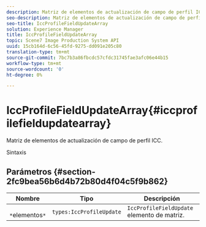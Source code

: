 ```yaml
---
description: Matriz de elementos de actualización de campo de perfil ICC.
seo-description: Matriz de elementos de actualización de campo de perfil ICC.
seo-title: IccProfileFieldUpdateArray
solution: Experience Manager
title: IccProfileFieldUpdateArray
topic: Scene7 Image Production System API
uuid: 15cb164d-6c56-45fd-9275-dd091e205c80
translation-type: tm+mt
source-git-commit: 7bc7b3a86fbcdc57cfdc31745fae3afc06e44b15
workflow-type: tm+mt
source-wordcount: '0'
ht-degree: 0%

---
```



# IccProfileFieldUpdateArray{#iccprofilefieldupdatearray}

Matriz de elementos de actualización de campo de perfil ICC.

Sintaxis

## Parámetros {#section-2fc9bea56b6d4b72b80d4f04c5f9b862}

| Nombre | Tipo | Descripción |
|---|---|---|
| ` *`elementos`*` | `types:IccProfileUpdate` | `IccProfileFieldUpdate` elemento de matriz. |

